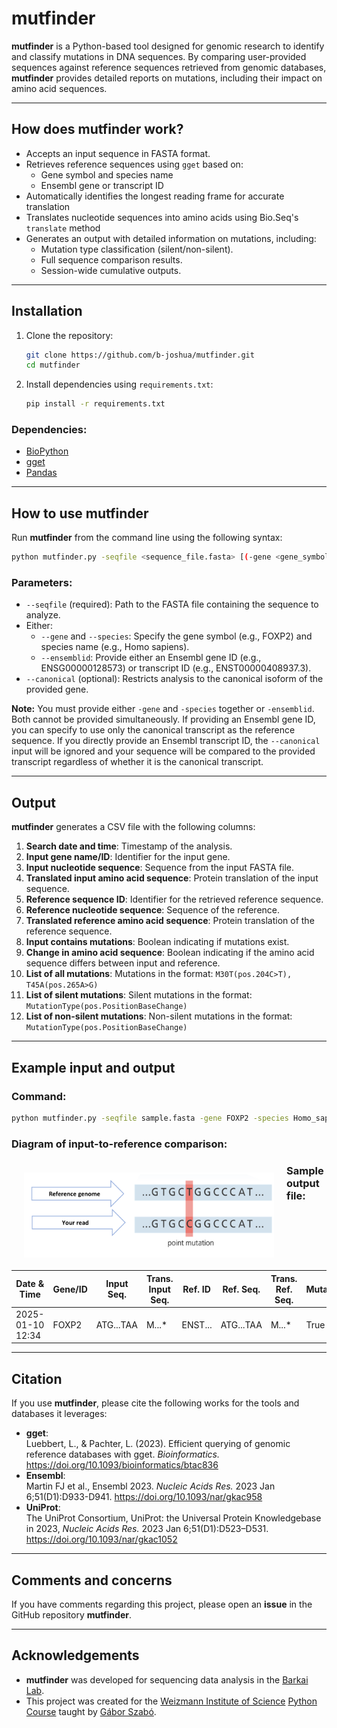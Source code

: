# mutfinder

**mutfinder** is a Python-based tool designed for genomic research to identify and classify mutations in DNA sequences. By comparing user-provided sequences against reference sequences retrieved from genomic databases, **mutfinder** provides detailed reports on mutations, including their impact on amino acid sequences.

---

## How does mutfinder work?

- Accepts an input sequence in FASTA format.
- Retrieves reference sequences using `gget` based on:
  - Gene symbol and species name
  - Ensembl gene or transcript ID
- Automatically identifies the longest reading frame for accurate translation
- Translates nucleotide sequences into amino acids using Bio.Seq's `translate` method
- Generates an output with detailed information on mutations, including:
  - Mutation type classification (silent/non-silent).
  - Full sequence comparison results.
  - Session-wide cumulative outputs.

---

## Installation

1. Clone the repository:
   ```bash
   git clone https://github.com/b-joshua/mutfinder.git
   cd mutfinder
   ```

2. Install dependencies using `requirements.txt`:
   ```bash
   pip install -r requirements.txt
   ```

### Dependencies:

- [BioPython](https://biopython.org/docs/dev/api/Bio.Seq.html)
- [gget](https://gget.readthedocs.io/)
- [Pandas](https://pandas.pydata.org/)

---

## How to use mutfinder

Run **mutfinder** from the command line using the following syntax:

```bash
python mutfinder.py -seqfile <sequence_file.fasta> [(-gene <gene_symbol> -species <species>) | -ensemblid <ensembl_id>] [--canonical]
```

### Parameters:
- `--seqfile` (required): Path to the FASTA file containing the sequence to analyze.
- Either:
  - `--gene` and `--species`: Specify the gene symbol (e.g., FOXP2) and species name (e.g., Homo sapiens).
  - `--ensemblid`: Provide either an Ensembl gene ID (e.g., ENSG00000128573) or transcript ID (e.g., ENST00000408937.3).
- `--canonical` (optional): Restricts analysis to the canonical isoform of the provided gene.

**Note:** You must provide either `-gene` and `-species` together or `-ensemblid`. Both cannot be provided simultaneously. If providing an Ensembl gene ID, you can specify to use only the canonical transcript as the reference sequence. If you directly provide an Ensembl transcript ID, the `--canonical` input will be ignored and your sequence will be compared to the provided transcript regardless of whether it is the canonical transcript.  

---

## Output

**mutfinder** generates a CSV file with the following columns:

1. **Search date and time**: Timestamp of the analysis.
2. **Input gene name/ID**: Identifier for the input gene.
3. **Input nucleotide sequence**: Sequence from the input FASTA file.
4. **Translated input amino acid sequence**: Protein translation of the input sequence.
5. **Reference sequence ID**: Identifier for the retrieved reference sequence.
6. **Reference nucleotide sequence**: Sequence of the reference.
7. **Translated reference amino acid sequence**: Protein translation of the reference sequence.
8. **Input contains mutations**: Boolean indicating if mutations exist.
9. **Change in amino acid sequence**: Boolean indicating if the amino acid sequence differs between input and reference.
10. **List of all mutations**: Mutations in the format: `M30T(pos.204C>T), T45A(pos.265A>G)`
11. **List of silent mutations**: Silent mutations in the format: `MutationType(pos.PositionBaseChange)`
12. **List of non-silent mutations**: Non-silent mutations in the format: `MutationType(pos.PositionBaseChange)`

---

## Example input and output

### Command:

```bash
python mutfinder.py -seqfile sample.fasta -gene FOXP2 -species Homo_sapiens
```


### Diagram of input-to-reference comparison:
<img  src="InputToReference.PNG"  width="400" style="float: left; padding: 20px;"/>

### Sample output file:

| Date & Time       | Gene/ID   | Input Seq. | Trans. Input Seq. | Ref. ID | Ref. Seq. | Trans. Ref. Seq. | Mutations | AA Changes | All Mutations                    | Silent Mutations | Non-Silent Mutations             |
|--------------------|-----------|------------|--------------------|---------|-----------|------------------|-----------|------------|----------------------------------|------------------|----------------------------------|
| 2025-01-10 12:34  | FOXP2     | ATG...TAA  | M...*              | ENST... | ATG...TAA | M...*            | True      | True       | M30T(pos.204C>T), T45A(pos.265A>G) | None             | M30T(pos.204C>T), T45A(pos.265A>G) |

---

## Citation

If you use **mutfinder**, please cite the following works for the tools and databases it leverages:

- **gget**:  
  Luebbert, L., & Pachter, L. (2023). Efficient querying of genomic reference databases with gget. *Bioinformatics.* https://doi.org/10.1093/bioinformatics/btac836  
- **Ensembl**:  
  Martin FJ et al., Ensembl 2023. *Nucleic Acids Res.* 2023 Jan 6;51(D1):D933-D941. https://doi.org/10.1093/nar/gkac958  
- **UniProt**:  
  The UniProt Consortium, UniProt: the Universal Protein Knowledgebase in 2023, *Nucleic Acids Res.* 2023 Jan 6;51(D1):D523–D531. https://doi.org/10.1093/nar/gkac1052

---

## Comments and concerns

If you have comments regarding this project, please open an **issue** in the GitHub repository **mutfinder**.

---

## Acknowledgements

- **mutfinder** was developed for sequencing data analysis in the [Barkai Lab](https://barkailab.wixsite.com/barkai).
- This project was created for the [Weizmann Institute of Science](https://www.weizmann.ac.il/pages/) [Python Course](https://github.com/szabgab/wis-python-course-2024-11) taught by [Gábor Szabó](https://szabgab.com/).
